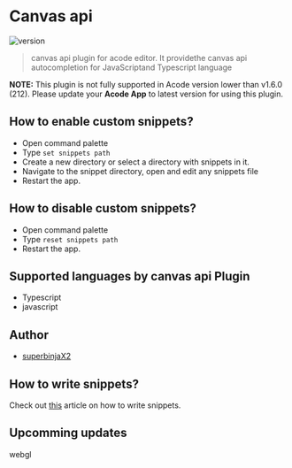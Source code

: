 # Canvas api
![version](https://img.shields.io/badge/Latest%20version-V1.2.3-green)
> canvas api plugin for acode editor. It providethe canvas api autocompletion for JavaScriptand Typescript language

**NOTE:** This plugin is not fully supported in Acode version lower than v1.6.0 (212).
Please update your **Acode App** to latest version for using this plugin.

## How to enable custom snippets?

- Open command palette
- Type `set snippets path`
- Create a new directory or select a directory with snippets in it.
- Navigate to the snippet directory, open and edit any snippets file
- Restart the app.

## How to disable custom snippets?

- Open command palette
- Type `reset snippets path`
- Restart the app.

## Supported languages by canvas api Plugin

- Typescript
- javascript

## Author
- [superbinjaX2](https://github.com/superninjaxii)

## How to write snippets?

Check out [this](https://cloud9-sdk.readme.io/docs/snippets) article on how to write snippets.

## Upcomming updates

webgl
